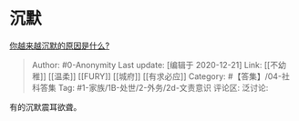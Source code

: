 # 沉默
[你越来越沉默的原因是什么?](https://www.zhihu.com/question/412546017/answer/1411343019)

> Author: #0-Anonymity
> Last update: [编辑于 2020-12-21]
> Link: [[不幼稚]] [[温柔]] [[FURY]] [[城府]] [[有求必应]]
> Category: #【答集】/04-社科答集
> Tag: #1-家族/1B-处世/2-外务/2d-文责意识
> 评论区:
> 泛讨论:

有的沉默震耳欲聋。
